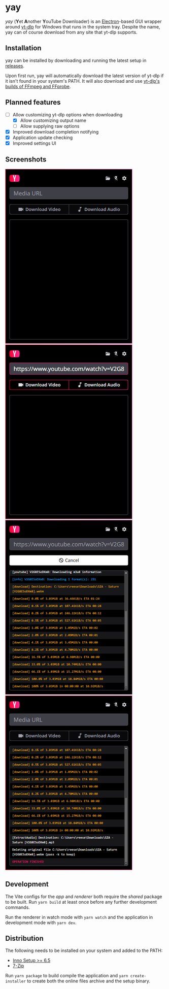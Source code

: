 # yay

_yay_ (**Y**et **A**nother **Y**ouTube Downloader) is an [Electron](https://www.electronjs.org/)-based GUI wrapper around [yt-dlp](https://github.com/yt-dlp/yt-dlp) for Windows that runs in the system tray. Despite the name, yay can of course download from any site that yt-dlp supports.

## Installation

yay can be installed by downloading and running the latest setup in [releases](https://github.com/depthbomb/yay/releases/latest).

Upon first run, yay will automatically download the latest version of yt-dlp if it isn't found in your system's PATH. It will also download and use [yt-dlp's builds of FFmpeg and FFprobe](https://github.com/yt-dlp/FFmpeg-Builds).

## Planned features

- [ ] Allow customizing yt-dlp options when downloading
  - [x] Allow customizing output name
  - [ ] Allow supplying raw options
- [x] Improved download completion notifying
- [x] Application update checking
- [x] Improved settings UI

## Screenshots

![The main window of yay](art/ss1.png "The main window of yay")
![The main window of yay showing the download buttons enabled](art/ss2.png "The main window of yay showing the download buttons enabled")
![The main window of yay showing a download in progress](art/ss3.png "The main window of yay showing a download in progress")
![The main window of yay showing a completed download](art/ss4.png "The main window of yay showing a completed download")

## Development

The Vite configs for the _app_ and _renderer_ both require the _shared_ package to be built. Run `yarn build` at least once before any further development commands.

Run the renderer in watch mode with `yarn watch` and the application in development mode with `yarn dev`.

## Distribution

The following needs to be installed on your system and added to the PATH:

- [Inno Setup >= 6.5](https://jrsoftware.org/isinfo.php)
- [7-Zip](https://www.7-zip.org/)

Run `yarn package` to build compile the application and `yarn create-installer` to create both the online files archive and the setup binary.
